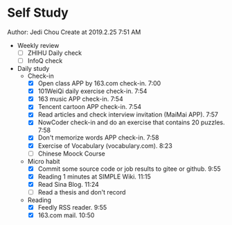 # Self Study

Author: Jedi Chou
Create at 2019.2.25 7:51 AM

* Weekly review
  -[ ] ZHIHU Daily check
  -[ ] InfoQ check

* Daily study
  * Check-in
    -[x] Open class APP by 163.com check-in. 7:00
    -[x] 101WeiQi daily exercise check-in. 7:54
    -[x] 163 music APP check-in. 7:54
    -[x] Tencent cartoon APP check-in. 7:54
    -[x] Read articles and check interview invitation (MaiMai APP). 7:57
    -[x] NowCoder check-in and do an exercise that contains 20 puzzles. 7:58
    -[x] Don't memorize words APP check-in. 7:58
    -[x] Exercise of Vocabulary (vocabulary.com). 8:23
    -[ ] Chinese Moock Course

  * Micro habit
    -[x] Commit some source code or job results to gitee or github. 9:55
    -[x] Reading 1 minutes at SIMPLE Wiki. 11:15
    -[x] Read Sina Blog. 11:24
    -[ ] Read a thesis and don't record

  * Reading
    -[x] Feedly RSS reader. 9:55
    -[x] 163.com mail. 10:50
